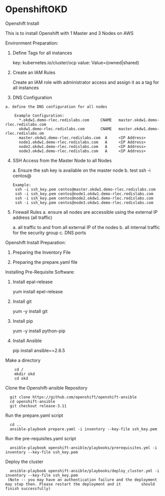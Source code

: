 # OpenshiftOKD
Openshift Install

This is to install Openshift with 1 Master and 3 Nodes on AWS

Environment Preparation:

  1. Define Tags for all instances
    
        key: kubernetes.io/cluster/ocp 
        value: Value=(owned|shared)
      
  2. Create an IAM Rules
  
       Create an IAM role with administrator access and assign it as a tag for all instances
  3. DNS Configuration
  
    a. define the DNS configuration for all nodes
    
        Example Configuration:
          *.okdw1.demo-rlec.redislabs.com     CNAME   master.okdw1.demo-rlec.redislabs.com
          okdw1.demo-rlec.redislabs.com       CNAME   master.okdw1.demo-rlec.redislabs.om
          master.okdw1.demo-rlec.redislabs.com  A     <IP Address>
          node1.okdw1.demo-rlec.redislabs.com   A     <IP Address>
          node2.okdw1.demo-rlec.redislabs.com   A     <IP Address>
          node3.okdw1.demo-rlec.redislabs.com   A     <IP Address>
  
  4. SSH Access from the Master Node to all Nodes
  
      a. Ensure the ssh key is available on the master node 
      b. test ssh -i <key> centos@<fqdn of node>
         
         Example:
          ssh -i ssh_key.pem centos@master.okdw1.demo-rlec.redislabs.com
          ssh -i ssh_key.pem centos@node1.okdw1.demo-rlec.redislabs.com
          ssh -i ssh_key.pem centos@node2.okdw1.demo-rlec.redislabs.com
          ssh -i ssh_key.pem centos@node3.okdw1.demo-rlec.redislabs.com
  
  5. Firewall Rules
    a. ensure all nodes are accessible using the external IP address (all traffic)
    
      a. all traffic to and from all external IP of the nodes
      b. all internal traffic for the security group
      c. DNS ports
  
Openshift Install Preparation:
  
  1. Preparing the Inventory File
      
  2. Preparing the prepare.yaml file
  
Installing Pre-Requisite Software:
  
  1. Install epal-release 
  
      yum install epel-release
  
  2. Install git  
  
      yum -y install git
  
  3. Install pip  
  
      yum -y install python-pip
  
  4. Install Ansible  
  
        pip install ansible==2.6.5
        
Make a directory 
  
        cd /
        mkdir okd
        cd okd

Clone the Openshift-ansible Repository
  
      git clone https://github.com/openshift/openshift-ansible
      cd openshift-ansible
      git checkout release-3.11
 
 Run the prepare.yaml script
  
      cd ..
      ansible-playbook prepare.yaml -i inventory --key-file ssh_key.pem
 
 Run the pre-requisites.yaml script
  
      ansible-playbook openshift-ansible/playbooks/prerequisites.yml -i inventory --key-file ssh_key.pem
 
 Deploy the cluster
  
      ansible-playbook openshift-ansible/playbooks/deploy_cluster.yml -i inventory --key-file ssh_key.pem
     (Note -- you may have an authentication failure and the deployment may stop then. Please restart the deployment and it         should finish successfully)
